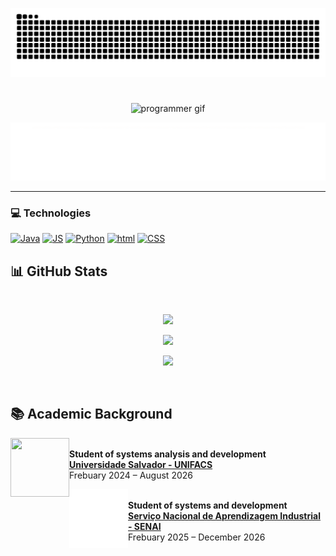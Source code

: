 <p align="center">
  <img src="https://github.com/v21sobral/v21sobral/blob/output/github-contribution-grid-snake-dark.svg" alt="snake gif" />
</p>
<h1></h1><p align="center">
  <img src="https://github.com/v21sobral/v21sobral/blob/main/img/Ol%C3%A1%2C%20eu%20sou%20Victor%20Sobral.gif" alt="programmer gif" />
</p></h1>
<p align="center">
  <img src="https://github.com/v21sobral/v21sobral/blob/main/img/Apaixonado%20sem%20fundo.gif" alt="frases gif" />
</p>

---

### 💻 **Technologies**

	
[![Java](https://skillicons.dev/icons?i=java&theme=light)](https://skillicons.dev)
[![JS](https://skillicons.dev/icons?i=js&theme=dark)](https://skillicons.dev)
[![Python](https://skillicons.dev/icons?i=python&theme=dark)](https://skillicons.dev)
[![html](https://skillicons.dev/icons?i=html&theme=dark)](https://skillicons.dev)
[![CSS](https://skillicons.dev/icons?i=css&theme=dark)](https://skillicons.dev)

## 📊 **GitHub Stats**

<br>

<p align="center">
  <img src="https://github-readme-stats.vercel.app/api?username=v21sobral&show_icons=true&theme=radical" width="48%" />
</p>
<p align="center">
  <img src="https://github-readme-stats.vercel.app/api/top-langs/?username=v21sobral&layout=compact&theme=radical" width="48%" />
</p>
<p align="center">
  <img src="https://github-profile-summary-cards.vercel.app/api/cards/profile-details?username=v21sobral&theme=radical" width="48%" />
</p>
<br>

## 📚 **Academic Background**

[<img align="left" height="94px" width="94px" src="https://github.com/v21sobral/v21sobral/blob/main/img/unifacsAnima.gif"/>](https://www.unifacs.br)  
**Student of systems analysis and development**  
[**Universidade Salvador - UNIFACS**](https://www.unifacs.br)  
Frebuary 2024 – August 2026

[<img align="left" height="94px" width="94px" src="https://github.com/v21sobral/v21sobral/blob/main/img/SenaiAnima.gif"/>](https://senai.portaldaindustria.com.br/)  
**Student of systems and development**  
[**Serviço Nacional de Aprendizagem Industrial - SENAI**](https://senai.portaldaindustria.com.br/)  
Frebuary 2025 – December 2026




